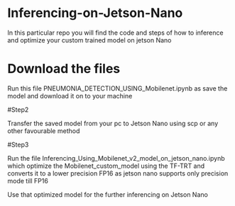 # Inferencing-on-Jetson-Nano
In this particular repo you will find the code and steps of how to inference and optimize your custom trained model on jetson Nano

# Download the files
 Run this file PNEUMONIA_DETECTION_USING_Mobilenet.ipynb as save the model and download it on to your machine
 
 #Step2 
 
 Transfer the saved model from your pc to Jetson Nano using scp or any other favourable method
 
 #Step3
 
 Run the file Inferencing_Using_Mobilenet_v2_model_on_jetson_nano.ipynb which optimize the Mobilenet_custom_model using the TF-TRT and converts it to a lower precision FP16
 as jetson nano supports only precision mode till FP16
 
 Use that optimized model for the further inferencing on Jetson Nano
 
 
